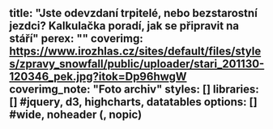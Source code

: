 title: "Jste odevzdaní trpitelé, nebo bezstarostní jezdci? Kalkulačka poradí, jak se připravit na stáří"
perex: ""
coverimg: https://www.irozhlas.cz/sites/default/files/styles/zpravy_snowfall/public/uploader/stari_201130-120346_pek.jpg?itok=Dp96hwgW
coverimg_note: "Foto archiv"
styles: []
libraries: [] #jquery, d3, highcharts, datatables
options: [] #wide, noheader (, nopic)
---
<div id="kalkulacka"> </div>